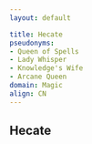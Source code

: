```yaml
---
layout: default

title: Hecate
pseudonyms:
- Queen of Spells
- Lady Whisper
- Knowledge's Wife
- Arcane Queen
domain: Magic
align: CN
---
```


## Hecate

